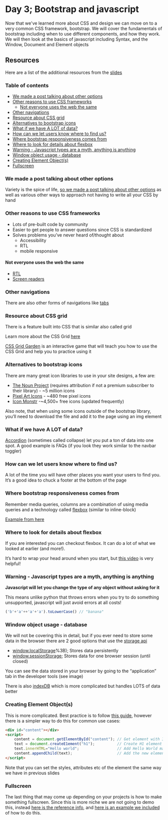 # Day 3; Bootstrap and javascript

Now that we've learned more about CSS and design we can move on to a very common CSS framework, bootstrap. We will cover the fundamentals of bootstrap including when to use different components, and how they work. We will then look at the basics of javascript including Syntax, and the Window, Document and Element objects

## Resources

Here are a list of the additional resources from the [slides](https://docs.google.com/presentation/d/1yJsuSJqDy4bKW2JAeeewxk3_-V74yy6GbY9unA9NDgQ/edit?usp=sharing)

### Table of contents
- [We made a post talking about other options](#we-made-a-post-talking-about-other-options)
- [Other reasons to use CSS frameworks](#other-reasons-to-use-css-frameworks)
    - [Not everyone uses the web the same](#not-everyone-uses-the-web-the-same)
- [Other navigations](#other-navigations)
- [Resource about CSS grid](#resource-about-css-grid)
- [Alternatives to bootstrap icons](#alternatives-to-bootstrap-icons)
- [What if we have A LOT of data?](#what-if-we-have-a-lot-of-data)
- [How can we let users know where to find us?](#how-can-we-let-users-know-where-to-find-us)
- [Where bootstrap responsiveness comes from](#where-bootstrap-responsiveness-comes-from)
- [Where to look for details about flexbox](#where-to-look-for-details-about-flexbox)
- [Warning - Javascript types are a myth, anything is anything](#warning---javascript-types-are-a-myth-anything-is-anything)
- [Window object usage - database](#window-object-usage---database)
- [Creating Element Object(s)](#creating-element-objects)
- [Fullscreen](#fullscreen)


### We made a post talking about other options

Variety is the spice of life, [so we made a post talking about other options](https://schulichignite.com/blog/how-to-cheat-at-css/) as well as various other ways to approach not having to write all your CSS by hand

### Other reasons to use CSS frameworks

-   Lots of pre-built code by community
-   Easier to get people to answer questions since CSS is standardized
-   Solves problems you’ve never heard of/thought about
    - Accessibility
    - RTL
    - mobile responsive

#### Not everyone uses the web the same

-   [RTL](https://en.wikipedia.org/wiki/Right-to-left_script)
-   [Screen readers](https://en.wikipedia.org/wiki/Screen_reader)

### Other navigations

There are also other forms of navigations like [tabs](https://getbootstrap.com/docs/5.2/components/navs-tabs/#tabs)

### Resource about CSS grid

There is a feature built into CSS that is similar also called grid

Learn more about the CSS Grid [here](https://www.w3schools.com/css/css_grid.asp)

[CSS Grid Garden](https://cssgridgarden.com/) is an interactive game that will teach you how to use the CSS Grid and help you to practice using it

### Alternatives to bootstrap icons

There are many great icon libraries to use in your site designs, a few are:

-   [The Noun Project](https://thenounproject.com/) (requires attribution if not a premium subscriber to their library) - ~5 million icons
-   [Pixel Art Icons](https://pixelarticons.com/) - ~480 free pixel icons
-   [Icon Monstr](https://iconmonstr.com/) -~4,500+ free icons (updated frequently)

Also note, that when using some icons outside of the bootstrap library, you’ll need to download the file and add it to the page using an img element

### What if we have A LOT of data?

[Accordion](https://getbootstrap.com/docs/5.2/components/accordion/) (sometimes called collapse) let you put a ton of data into one spot. A good example is FAQs (if you look they work similar to the navbar toggler)

### How can we let users know where to find us?

A lot of the time you will have other places you want your users to find you. It’s a good idea to chuck a footer at the bottom of the page 

### Where bootstrap responsiveness comes from

Remember media queries, columns are a combination of using media queries and a technology called [flexbox](https://www.w3schools.com/css/css3_flexbox.asp) (similar to inline-block)

[Example from here](https://www.w3schools.com/css/css_rwd_mediaqueries.asp)


### Where to look for details about flexbox

If you are interested you can checkout flexbox. It can do a lot of what we looked at earlier (and more!).

It’s hard to wrap your head around when you start, but [this video](https://www.youtube.com/watch?v=u044iM9xsWU) is very helpful!

### Warning - Javascript types are a myth, anything is anything

**Javascript will let you change the type of any object without asking for it**

This means unlike python that throws errors when you try to do something unsupported, javascript will just avoid errors at all costs!

```js
('b'+'a'++'a'+'a').toLowerCase() // "banana"
```

### Window object usage - database

We will not be covering this in detail, but if you ever need to store some data in the browser there are 2 good options that use the [storage api](https://www.w3schools.com/html/html5_webstorage.asp)

-   [window.localStorage](https://www.w3schools.com/html/html5_webstorage.asp#:~:text=The%20localStorage%20Object,%22lastname%22)%3B); Stores data persistently
-   [window.sessionStorage](https://www.w3schools.com/html/html5_webstorage.asp#:~:text=The%20sessionStorage%20Object,the%20current%20session%3A); Stores data for one browser session (until closed)
    

You can see the data stored in your browser by going to the “application” tab in the developer tools (see image)

There is also [indexDB](https://developer.mozilla.org/en-US/docs/Web/API/IndexedDB_API) which is more complicated but handles LOTS of data better

### Creating Element Object(s)


This is more complicated. Best practice is to follow [this guide](https://www.w3schools.com/js/js_htmldom_nodes.asp), however there is a simpler way to do this for common use cases:

```html
<div id="content"></div>
<script>
    content = document.getElementById("content"); // Get element with ID content
    text = document.createE1ement("h1");          // Create H1 element
    text.innerHTML="Hello world";                 // Add Hello World making it <h1>Hello World</h1>
    content.appendChild(text);                    // Add the new element to the div
</script>
```

Note that you can set the styles, attributes etc of the element the same way we have in previous slides

### Fullscreen

The last thing that may come up depending on your projects is how to make something fullscreen. Since this is more niche we are not going to demo this, instead [here is the reference info](https://www.w3schools.com/jsref/api_fullscreen.asp), and [here is an example we included](https://github.com/Schulich-Ignite/scorch-winter-2023/blob/main/Day%202/examples/fullscreen.html) of how to do this.
